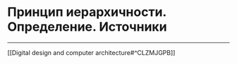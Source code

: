 # Принцип иерархичности. Определение. Источники

---

[[Digital design and computer architecture#^CLZMJGPB]]